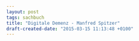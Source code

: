 ```yaml
---
layout: post
tags: sachbuch
title: "Digitale Demenz - Manfred Spitzer"
draft-created-date: "2015-03-15 11:13:48 +0100"
---
```


